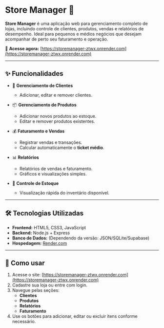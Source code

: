 # Store Manager 🛒

**Store Manager** é uma aplicação web para gerenciamento completo de lojas, incluindo controle de clientes, produtos, vendas e relatórios de desempenho. Ideal para pequenos e médios negócios que desejam acompanhar de perto seu faturamento e operação.

🔗 **Acesse agora:** [https://storemanager-ztwx.onrender.com](https://storemanager-ztwx.onrender.com)

---

## ✨ Funcionalidades

- 👥 **Gerenciamento de Clientes**
  - Adicionar, editar e remover clientes.
  
- 📦 **Gerenciamento de Produtos**
  - Adicionar novos produtos ao estoque.
  - Editar e remover produtos existentes.
  
- 💰 **Faturamento e Vendas**
  - Registrar vendas e transações.
  - Calcular automaticamente o **ticket médio**.
  
- 📊 **Relatórios**
  - Relatórios de vendas e faturamento.
  - Gráficos e visualizações simples.
  
- 🧾 **Controle de Estoque**
  - Visualização rápida do inventário disponível.

---

## 🛠 Tecnologias Utilizadas

- **Frontend:** HTML5, CSS3, JavaScript
- **Backend:** Node.js + Express
- **Banco de Dados:** (Dependendo da versão: JSON/SQLite/Supabase)
- **Hospedagem:** [Render.com](https://render.com)

---

## 🚀 Como usar

1. Acesse o site: [https://storemanager-ztwx.onrender.com](https://storemanager-ztwx.onrender.com)
2. Cadastre sua loja ou entre com login.
3. Navegue pelas seções:
   - **Clientes**
   - **Produtos**
   - **Relatórios**
   - **Faturamento**
4. Use os botões para adicionar, editar ou excluir itens conforme necessário.
